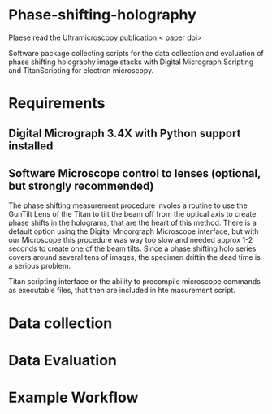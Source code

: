 # Phase-shifting-holography

Plaese read the Ultramicroscopy publication < paper doi>

Software package collecting scripts for the data collection and evaluation of phase shifting holography image stacks with Digital Micrograph Scripting and TitanScripting for electron microscopy.

# Requirements
  ## Digital Micrograph 3.4X with Python support installed
  ## Software Microscope control to lenses (optional, but strongly recommended)
  The phase shifting measurement procedure involes a routine to use the GunTilt Lens of the Titan to tilt the beam off from the optical axis to create phase    shifts in the holograms, that are the heart of this method. There is a default option using the Digital Mricorgraph Microscope interface, but with our Microscope this procedure was way too slow and needed approx 1-2 seconds to create one of the beam tilts. Since a phase shifting holo series covers around several tens of images, the specimen driftin the dead time is a serious problem. 
  
  
  Titan scripting interface or the ability to precompile microscope commands as executable files, that then are included in hte masurement script.
  
  
  

# Data collection

# Data Evaluation

# Example Workflow
